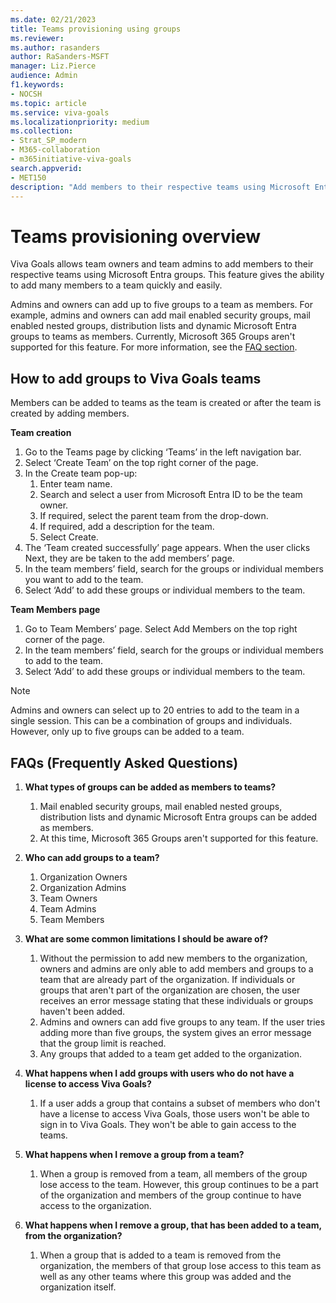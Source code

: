 ```yaml
---
ms.date: 02/21/2023
title: Teams provisioning using groups 
ms.reviewer: 
ms.author: rasanders
author: RaSanders-MSFT
manager: Liz.Pierce
audience: Admin
f1.keywords:
- NOCSH
ms.topic: article
ms.service: viva-goals
ms.localizationpriority: medium
ms.collection:  
- Strat_SP_modern
- M365-collaboration
- m365initiative-viva-goals  
search.appverid:
- MET150
description: "Add members to their respective teams using Microsoft Entra group with Viva Goals"
---
```


# Teams provisioning overview

Viva Goals allows team owners and team admins to add members to their respective teams using Microsoft Entra groups. This feature gives the ability to add many members to a team quickly and easily.

Admins and owners can add up to five groups to a team as members. For example, admins and owners can add mail enabled security groups, mail enabled nested groups, distribution lists and dynamic Microsoft Entra groups to teams as members. Currently, Microsoft 365 Groups aren't supported for this feature.   For more information, see the [FAQ section](/viva/goals/teams-provisioning#faqs-frequently-asked-questions).

## How to add groups to Viva Goals teams
Members can be added to teams as the team is created or after the team is created by adding members.

**Team creation**

1. Go to the Teams page by clicking ‘Teams’ in the left navigation bar.
1. Select ‘Create Team’ on the top right corner of the page.
1. In the Create team pop-up:
    1. Enter team name.
    1. Search and select a user from Microsoft Entra ID to be the team owner.  
    1. If required, select the parent team from the drop-down.
    1. If required, add a description for the team.
    1. Select Create.
1. The ‘Team created successfully’ page appears. When the user clicks Next, they are be taken to the add members’ page.
1. In the team members’ field, search for the groups or individual members you want to add to the team.
6. Select ‘Add’ to add these groups or individual members to the team.


**Team Members page**

1. Go to Team Members’ page. Select Add Members on the top right corner of the page.
1. In the team members’ field, search for the groups or individual members to add to the team.
1. Select ‘Add’ to add these groups or individual members to the team.

> [!NOTE]
> Admins and owners can select up to 20 entries to add to the team in a single session. This can be a combination of groups and individuals. However, only up to five groups can be added to a team.

## FAQs (Frequently Asked Questions)

1. **What types of groups can be added as members to teams?**
    1. Mail enabled security groups, mail enabled nested groups, distribution lists and dynamic Microsoft Entra groups can be added as members.  
    1. At this time, Microsoft 365 Groups aren't supported for this feature.

2. **Who can add groups to a team?**
    1. Organization Owners
    1. Organization Admins
    1. Team Owners
    1. Team Admins
    1. Team Members

3. **What are some common limitations I should be aware of?**
    1. Without the permission to add new members to the organization, owners and admins are only able to add members and groups to a team that are already part of the organization. If individuals or groups that aren't part of the organization are chosen, the user receives an error message stating that these individuals or groups haven't been added.
    1. Admins and owners can add five groups to any team. If the user tries adding more than five groups, the system gives an error message that the group limit is reached.
    1. Any groups that added to a team get added to the organization.

4. **What happens when I add groups with users who do not have a license to access Viva Goals?**
    1. If a user adds a group that contains a subset of members who don't have a license to access Viva Goals, those users won't be able to sign in to Viva Goals. They won't be able to gain access to the teams.

5. **What happens when I remove a group from a team?**
    1. When a group is removed from a team, all members of the group lose access to the team. However, this group continues to be a part of the organization and members of the group continue to have access to the organization. 

6. **What happens when I remove a group, that has been added to a team, from the organization?**
    1. When a group that is added to a team is removed from the organization, the members of that group lose access to this team as well as any other teams where this group was added and the organization itself.
